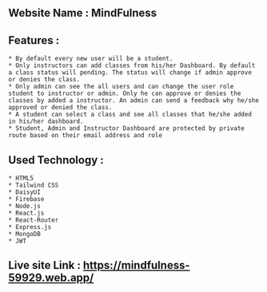 ## Website Name : MindFulness

## Features : 
    * By default every new user will be a student.
    * Only instructors can add classes from his/her Dashboard. By default a class status will pending. The status will change if admin approve or denies the class. 
    * Only admin can see the all users and can change the user role student to instructor or admin. Only he can approve or denies the classes by added a instructor. An admin can send a feedback why he/she approved or denied the class.
    * A student can select a class and see all classes that he/she added in his/her dashboard.
    * Student, Admin and Instructor Dashboard are protected by private route based on their email address and role

## Used Technology : 
    * HTML5
    * Tailwind CSS
    * DaisyUI
    * Firebase
    * Node.js
    * React.js
    * React-Router
    * Express.js
    * MongoDB
    * JWT

## Live site Link : https://mindfulness-59929.web.app/
